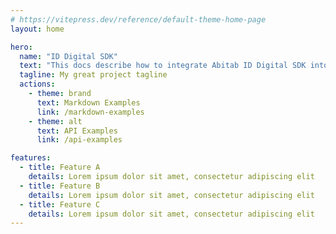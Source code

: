 ```yaml
---
# https://vitepress.dev/reference/default-theme-home-page
layout: home

hero:
  name: "ID Digital SDK"
  text: "This docs describe how to integrate Abitab ID Digital SDK into your app"
  tagline: My great project tagline
  actions:
    - theme: brand
      text: Markdown Examples
      link: /markdown-examples
    - theme: alt
      text: API Examples
      link: /api-examples

features:
  - title: Feature A
    details: Lorem ipsum dolor sit amet, consectetur adipiscing elit
  - title: Feature B
    details: Lorem ipsum dolor sit amet, consectetur adipiscing elit
  - title: Feature C
    details: Lorem ipsum dolor sit amet, consectetur adipiscing elit
---
```


